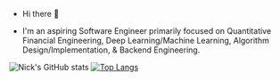 - Hi there 👋

- I'm an aspiring Software Engineer primarily focused on Quantitative Financial Engineering, Deep Learning/Machine Learning, Algorithm Design/Implementation, &  Backend Engineering.


<!--
**nicksansouci/nicksansouci** is a ✨ _special_ ✨ repository because its `README.md` (this file) appears on your GitHub profile.

Here are some ideas to get you started:

- 🔭 I’m currently working on ...
- 🌱 I’m currently learning ...
- 👯 I’m looking to collaborate on ...
- 🤔 I’m looking for help with ...
- 💬 Ask me about ...
- 📫 How to reach me: ...
- 😄 Pronouns: ...
- ⚡ Fun fact: ...
-->
![Nick's GitHub stats](https://github-readme-stats.vercel.app/api?username=nicksansouci&show_icons=true&theme=radical) [![Top Langs](https://github-readme-stats.vercel.app/api/top-langs/?username=nicksansouci&layout=compact)](https://github.com/nicksansouci/github-readme-stats)
